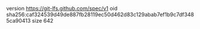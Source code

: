 version https://git-lfs.github.com/spec/v1
oid sha256:caf324539d49de887fb28119ec50d462d83c129abab7ef1b9c7df3485ca90413
size 642
